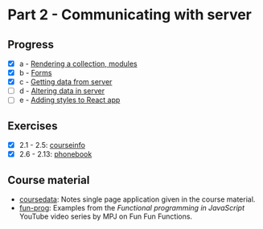 # Part 2 - Communicating with server

## Progress

- [x] a - [Rendering a collection, modules](https://fullstackopen.com/en/part2/rendering_a_collection_modules)
- [x] b - [Forms](https://fullstackopen.com/en/part2/forms)
- [x] c - [Getting data from server](https://fullstackopen.com/en/part2/getting_data_from_server)
- [ ] d - [Altering data in server](https://fullstackopen.com/en/part2/altering_data_in_server)
- [ ] e - [Adding styles to React app](https://fullstackopen.com/en/part2/adding_styles_to_react_app)

## Exercises

- [x] 2.1 - 2.5: [courseinfo](./courseinfo/)
- [x] 2.6 - 2.13: [phonebook](./phonebook/)

## Course material

- [coursedata](./coursedata/): Notes single page application given in the course material.
- [fun-prog](./fun-prog/): Examples from the _Functional programming in JavaScript_ YouTube video series by MPJ on Fun Fun Functions.
